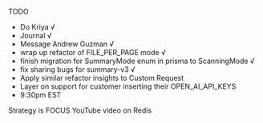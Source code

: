TODO

- Do Kriya √
- Journal √
- Message Andrew Guzman √
- wrap up refactor of FILE_PER_PAGE mode √
- finish migration for SummaryMode enum in prisma to ScanningMode √
- fix sharing bugs for summary-v3 √
- Apply similar refactor insights to Custom Request
- Layer on support for customer inserting their OPEN_AI_API_KEYS
- 9:30pm EST

Strategy is FOCUS
YouTube video on Redis